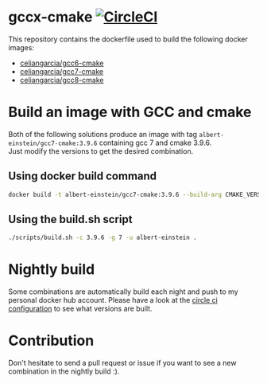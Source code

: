 # gccx-cmake [![CircleCI](https://circleci.com/gh/celian-garcia/docker-src/tree/master.svg?style=svg)](https://circleci.com/gh/celian-garcia/docker-src/tree/master) 
This repository contains the dockerfile used to build the following docker images:
- [celiangarcia/gcc6-cmake](https://hub.docker.com/r/celiangarcia/gcc6-cmake/)
- [celiangarcia/gcc7-cmake](https://hub.docker.com/r/celiangarcia/gcc7-cmake/)
- [celiangarcia/gcc8-cmake](https://hub.docker.com/r/celiangarcia/gcc8-cmake/)

# Build an image with GCC and cmake
Both of the following solutions produce an image with tag ``albert-einstein/gcc7-cmake:3.9.6`` containing gcc 7 and cmake 3.9.6.<br>
Just modify the versions to get the desired combination.

## Using docker build command
```bash
docker build -t albert-einstein/gcc7-cmake:3.9.6 --build-arg CMAKE_VERSION=3.9.6 --build-arg GCC_VERSION=7 .
```

## Using the build.sh script
```bash
./scripts/build.sh -c 3.9.6 -g 7 -u albert-einstein .
```

# Nightly build
Some combinations are automatically build each night and push to my personal docker hub account. Please have a look at the [circle ci configuration](./.circleci/config.yml) to see what versions are built.

# Contribution
Don't hesitate to send a pull request or issue if you want to see a new combination in the nightly build :).
